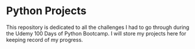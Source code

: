 # Python Projects

This repository is dedicated to all the challenges I had to go through during the Udemy 100 Days of Python Bootcamp. I will store my projects here for keeping record of my progress.
